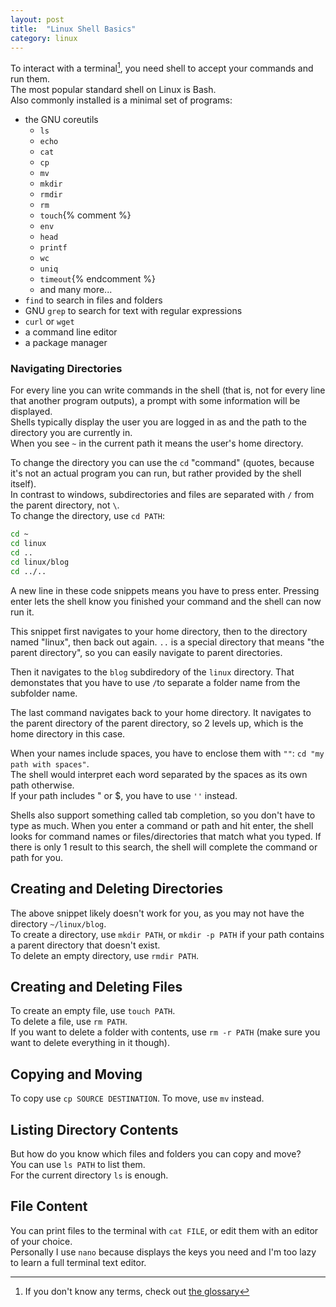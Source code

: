 ```yaml
---
layout: post
title:  "Linux Shell Basics"
category: linux
---
```


To interact with a terminal[^1], you need shell to accept your commands and run them.  
The most popular standard shell on Linux is Bash.  
Also commonly installed is a minimal set of programs:
- the GNU coreutils
    - `ls`
    - `echo`
    - `cat`
    - `cp`
    - `mv`
    - `mkdir`
    - `rmdir`
    - `rm`
    - `touch`{% comment %}
    - `env`
    - `head`
    - `printf`
    - `wc`
    - `uniq`
    - `timeout`{% endcomment %}
    - and many more...
- `find` to search in files and folders
- GNU `grep` to search for text with regular expressions
- `curl` or `wget`
- a command line editor
- a package manager

### Navigating Directories

For every line you can write commands in the shell (that is, not for every line that another program outputs), a prompt with some information will be displayed.  
Shells typically display the user you are logged in as and the path to the directory you are currently in.  
When you see `~` in the current path it means the user's home directory.  

To change the directory you can use the `cd` "command" (quotes, because it's not an actual program you can run, but rather provided by the shell itself).  
In contrast to windows, subdirectories and files are separated with `/` from the parent directory, not `\`.  
To change the directory, use `cd PATH`:
````bash
cd ~
cd linux
cd ..
cd linux/blog
cd ../..
````

A new line in these code snippets means you have  to press enter. Pressing enter lets the shell know you finished your command and the shell can now run it.  

This snippet first navigates to your home directory, then to the directory named "linux", then back out again.
`..` is a special directory that means "the parent directory", so you can easily navigate to parent directories.  

Then it navigates to the `blog` subdiredory of the `linux` directory. That demonstates that you have to use `/`to separate a folder name from the subfolder name.  

The last command navigates back to your home directory. It navigates to the parent directory of the parent directory, so 2 levels up, which is the home directory in this case.  

When your names include spaces, you have to enclose them with `""`: `cd "my path with spaces"`.  
The shell would interpret each word separated by the spaces as its own path otherwise.  
If your path includes \" or \$, you have to use `''` instead.

Shells also support something called tab completion, so you don't have to type as much.
When you enter a command or path and hit enter, the shell looks for command names or files/directories that match what you typed. If there is only 1 result to this search, the shell will complete the command or path for you.


## Creating and Deleting Directories

The above snippet likely doesn't work for you, as you may not have the directory `~/linux/blog`.  
To create a directory, use `mkdir PATH`, or `mkdir -p PATH` if your path contains a parent directory that doesn't exist.  
To delete an empty directory, use `rmdir PATH`.


## Creating and Deleting Files

To create an empty file, use `touch PATH`.  
To delete a file, use `rm PATH`.  
If you want to delete a folder with contents, use `rm -r PATH` (make sure you want to delete everything in it though).


## Copying and Moving

To copy use `cp SOURCE DESTINATION`.
To move, use `mv` instead.


## Listing Directory Contents

But how do you know which files and folders you can copy and move?  
You can use `ls PATH` to list them.  
For the current directory `ls` is enough.


## File Content

You can print files to the terminal with `cat FILE`, or edit them with an editor of your choice.  
Personally I use `nano` because displays the keys you need and I'm too lazy to learn a full terminal text editor.


[^1]: If you don't know any terms, check out [the glossary](/linux-glossary.html)

